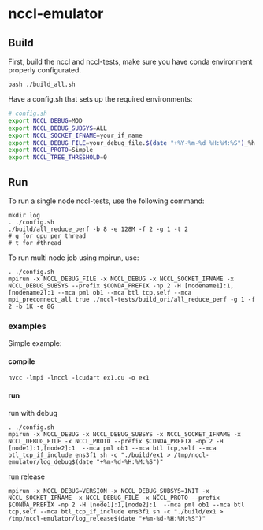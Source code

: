 # nccl-emulator

## Build

First, build the nccl and nccl-tests, make sure you have conda environment properly configurated.

```
bash ./build_all.sh
```

Have a config.sh that sets up the required environments:

```bash
# config.sh
export NCCL_DEBUG=MOD
export NCCL_DEBUG_SUBSYS=ALL
export NCCL_SOCKET_IFNAME=your_if_name
export NCCL_DEBUG_FILE=your_debug_file.$(date "+%Y-%m-%d %H:%M:%S")_%h:%p%h:%p
export NCCL_PROTO=Simple
export NCCL_TREE_THRESHOLD=0
```

## Run

To run a single node nccl-tests, use the following command:

```
mkdir log
. ./config.sh
./build/all_reduce_perf -b 8 -e 128M -f 2 -g 1 -t 2
# g for gpu per thread
# t for #thread
```

To run multi node job using mpirun, use:

```
. ./config.sh
mpirun -x NCCL_DEBUG_FILE -x NCCL_DEBUG -x NCCL_SOCKET_IFNAME -x NCCL_DEBUG_SUBSYS --prefix $CONDA_PREFIX -np 2 -H [nodename1]:1,[nodename2]:1 --mca pml ob1 --mca btl tcp,self --mca mpi_preconnect_all true ./nccl-tests/build_ori/all_reduce_perf -g 1 -f 2 -b 1K -e 8G
```


### examples

Simple example: 
#### compile
```
nvcc -lmpi -lnccl -lcudart ex1.cu -o ex1
```

#### run 

run with debug

```
. ./config.sh
mpirun -x NCCL_DEBUG -x NCCL_DEBUG_SUBSYS -x NCCL_SOCKET_IFNAME -x NCCL_DEBUG_FILE -x NCCL_PROTO --prefix $CONDA_PREFIX -np 2 -H [node1]:1,[node2]:1  --mca pml ob1 --mca btl tcp,self --mca btl_tcp_if_include ens3f1 sh -c "./build/ex1 > /tmp/nccl-emulator/log_debug$(date "+%m-%d-%H:%M:%S")"
```

run release
```
mpirun -x NCCL_DEBUG=VERSION -x NCCL_DEBUG_SUBSYS=INIT -x NCCL_SOCKET_IFNAME -x NCCL_DEBUG_FILE -x NCCL_PROTO --prefix $CONDA_PREFIX -np 2 -H [node1]:1,[node2]:1  --mca pml ob1 --mca btl tcp,self --mca btl_tcp_if_include ens3f1 sh -c "./build/ex1 > /tmp/nccl-emulator/log_release$(date "+%m-%d-%H:%M:%S")"
```